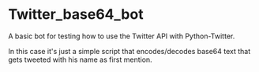 # Twitter_base64_bot

A basic bot for testing how to use the Twitter API with Python-Twitter.

In this case it's just a simple script that encodes/decodes base64 text that gets tweeted with his name as first mention.

